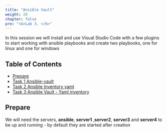 ```yaml
---
title: "Ansible Vault"
weight: 20
chapter: false
pre: "<b>Lab 3. </b>"
---
```


In this session we will install and use Visual Studio Code with a few plugins to start working with ansible playbooks and create two playbooks, one for linux and one for windows

## Table of Contents

- [Prepare](#prepare)
- [Task 1 Ansible-vault](#task-1-ansible-vault)
- [Task 2 Ansible Inventory yaml](#task-2-ansible-inventory-yaml)
- [Task 3 Ansible Vault - Yaml inventory](#task-3-ansible-vault---yaml-inventory)

## Prepare

We will need the servers, __ansible__, __server1__ ,__server2__, __server3__ and __server4__ to be up and running - by default they are started after creation
